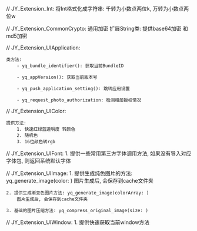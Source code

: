 

//  JY_Extension_Int:
    将Int格式化成字符串: 千转为小数点两位k, 万转为小数点两位w


//  JY_Extension_CommonCrypto: 通用加密
    扩展String类: 提供base64加密 和 md5加密


//  JY_Extension_UIApplication: 

    类方法:
        - yq_bundle_identifier(): 获取当前BundleID
            
        - yq_appVersion(): 获取当前版本号
        
        - yq_push_application_setting(): 跳转应用设置
        
        - yq_request_photo_authorization: 检测相册授权情况


//  JY_Extension_UIColor:

    提供方法: 
        1. 快速红绿蓝透明度 转颜色
        2. 随机色
        3. 16位颜色转rgb
    

//  JY_Extension_UIFont: 
    1. 提供一些常用第三方字体调用方法, 如果没有导入对应字体包, 则返回系统默认字体


//  JY_Extension_UIImage: 
    1. 提供生成纯色图片的方法: yq_generate_image(color: ) 
        图片生成后, 会保存到cache文件夹
        
    2. 提供生成渐变色图片方法: yq_generate_image(colorArray: )
        图片生成后, 会保存到cache文件夹
        
    3. 基础的图片压缩方法: yq_compress_original_image(size: )


//  JY_Extension_UIWindow: 
    1. 提供快速获取当前window方法
